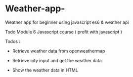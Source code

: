 # Weather-app-

Weather app for beginner using javascript es6 & weather api 

Todo Module 6 Javascript course ( profit with javascript )

Todos :

 * Retrieve weather data from openweathermap

 * Retrieve city input and get the weather data

 * Show the weather data in HTML
